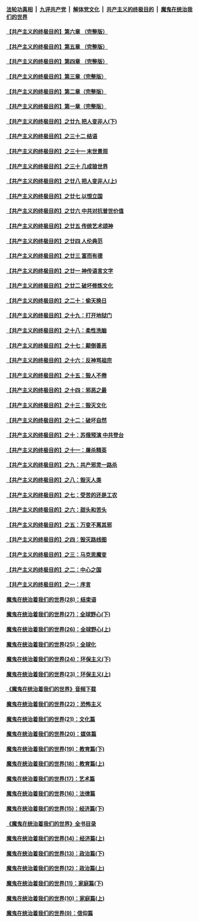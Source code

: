 

####  [法轮功真相](../../../../basic/blob/master/README.md?t=06201831) &nbsp;|&nbsp; [九评共产党](../../../../9ping.md/blob/master/README.md?t=06201831) &nbsp;|&nbsp; [解体党文化](../../../../jtdwh.md/blob/master/README.md?t=06201831)  &nbsp;|&nbsp; [共产主义的终极目的](../../../../gczydzjmd.md/blob/master/README.md?t=06201831) &nbsp;|&nbsp; [魔鬼在统治我们的世界](../../../../mgztzwmdsj.md/blob/master/README.md?t=06201831) 

#### [【共产主义的终极目的】第六章 （完整版）](../pages/nsc422/n11428913.md?t=06201831) 

#### [【共产主义的终极目的】第五章 （完整版）](../pages/nsc422/n11428912.md?t=06201831) 

#### [【共产主义的终极目的】第四章 （完整版）](../pages/nsc422/n11428907.md?t=06201831) 

#### [【共产主义的终极目的】第三章（完整版）](../pages/nsc422/n11428848.md?t=06201831) 

#### [【共产主义的终极目的】第二章（完整版）](../pages/nsc422/n11428831.md?t=06201831) 

#### [【共产主义的终极目的】第一章（完整版）](../pages/nsc422/n11417651.md?t=06201831) 

#### [【共产主义的终极目的】之廿九 把人变非人(下)](../pages/nsc422/n11344140.md?t=06201831) 

#### [【共产主义的终极目的】之三十二 结语](../pages/nsc422/n11360535.md?t=06201831) 

#### [【共产主义的终极目的】之三十一 末世景观](../pages/nsc422/n11351129.md?t=06201831) 

#### [【共产主义的终极目的】之三十 几成狼世界](../pages/nsc422/n11348280.md?t=06201831) 

#### [【共产主义的终极目的】之廿八 把人变非人(上)](../pages/nsc422/n11340492.md?t=06201831) 

#### [【共产主义的终极目的】之廿七 以恨立国](../pages/nsc422/n11336944.md?t=06201831) 

#### [【共产主义的终极目的】之廿六 中共对抗普世价值](../pages/nsc422/n11324785.md?t=06201831) 

#### [【共产主义的终极目的】之廿五 传统艺术颂神](../pages/nsc422/n11296396.md?t=06201831) 

#### [【共产主义的终极目的】之廿四 人伦典范](../pages/nsc422/n11296397.md?t=06201831) 

#### [【共产主义的终极目的】之廿三 富而有德](../pages/nsc422/n11283598.md?t=06201831) 

#### [【共产主义的终极目的】之廿一 神传语言文字](../pages/nsc422/n11263265.md?t=06201831) 

#### [【共产主义的终极目的】之廿二 破坏修炼文化](../pages/nsc422/n11245728.md?t=06201831) 

#### [【共产主义的终极目的】之二十：偷天换日](../pages/nsc422/n11238846.md?t=06201831) 

#### [【共产主义的终极目的】之十九：打开地狱门](../pages/nsc422/n11206376.md?t=06201831) 

#### [【共产主义的终极目的】之十八：柔性洗脑](../pages/nsc422/n11199994.md?t=06201831) 

#### [【共产主义的终极目的】之十七：颠倒善恶](../pages/nsc422/n11179782.md?t=06201831) 

#### [【共产主义的终极目的】之十六：反神骂祖宗](../pages/nsc422/n11166798.md?t=06201831) 

#### [【共产主义的终极目的】之十五：毁人不倦](../pages/nsc422/n11166792.md?t=06201831) 

#### [【共产主义的终极目的】之十四：邪恶之最](../pages/nsc422/n11150249.md?t=06201831) 

#### [【共产主义的终极目的】之十三：毁灭文化](../pages/nsc422/n11135227.md?t=06201831) 

#### [【共产主义的终极目的】之十二：破坏自然](../pages/nsc422/n11135214.md?t=06201831) 

#### [【共产主义的终极目的】之十：苏俄预演 中共登台](../pages/nsc422/n11118424.md?t=06201831) 

#### [【共产主义的终极目的】之十一：屠杀精英](../pages/nsc422/n11118442.md?t=06201831) 

#### [【共产主义的终极目的】之九：共产邪灵一路杀](../pages/nsc422/n11114139.md?t=06201831) 

#### [【共产主义的终极目的】之八：毁灭人类](../pages/nsc422/n11108503.md?t=06201831) 

#### [【共产主义的终极目的】之七：受苦的还是工农](../pages/nsc422/n11101809.md?t=06201831) 

#### [【共产主义的终极目的】之六：甜头和苦头](../pages/nsc422/n11096971.md?t=06201831) 

#### [【共产主义的终极目的】之五：万变不离其邪](../pages/nsc422/n11091285.md?t=06201831) 

#### [【共产主义的终极目的】之四：毁灭路线图](../pages/nsc422/n11086284.md?t=06201831) 

#### [【共产主义的终极目的】之三：马克思魔变](../pages/nsc422/n11061941.md?t=06201831) 

#### [【共产主义的终极目的】之二：中心之国](../pages/nsc422/n11047728.md?t=06201831) 

#### [【共产主义的终极目的】之一：序言](../pages/nsc422/n11086077.md?t=06201831) 

#### [魔鬼在统治着我们的世界(28)：结束语](../pages/nsc422/n10936246.md?t=06201831) 

#### [魔鬼在统治着我们的世界(27)：全球野心(下)](../pages/nsc422/n10928319.md?t=06201831) 

#### [魔鬼在统治着我们的世界(26)：全球野心(上)](../pages/nsc422/n10900318.md?t=06201831) 

#### [魔鬼在统治着我们的世界(25)：全球化](../pages/nsc422/n10788205.md?t=06201831) 

#### [魔鬼在统治着我们的世界(24)：环保主义(下)](../pages/nsc422/n10695307.md?t=06201831) 

#### [魔鬼在统治着我们的世界(23)：环保主义(上)](../pages/nsc422/n10688613.md?t=06201831) 

#### [《魔鬼在统治着我们的世界》音频下载](../pages/nsc422/n10635553.md?t=06201831) 

#### [魔鬼在统治着我们的世界(22)：恐怖主义](../pages/nsc422/n10614727.md?t=06201831) 

#### [魔鬼在统治着我们的世界(21)：文化篇](../pages/nsc422/n10597706.md?t=06201831) 

#### [魔鬼在统治着我们的世界(20)：媒体篇](../pages/nsc422/n10586579.md?t=06201831) 

#### [魔鬼在统治着我们的世界(19)：教育篇(下)](../pages/nsc422/n10564808.md?t=06201831) 

#### [魔鬼在统治着我们的世界(18)：教育篇(上)](../pages/nsc422/n10526970.md?t=06201831) 

#### [魔鬼在统治着我们的世界(17)：艺术篇](../pages/nsc422/n10499093.md?t=06201831) 

#### [魔鬼在统治着我们的世界(16)：法律篇](../pages/nsc422/n10485969.md?t=06201831) 

#### [魔鬼在统治着我们的世界(15)：经济篇(下)](../pages/nsc422/n10469975.md?t=06201831) 

#### [《魔鬼在统治着我们的世界》全书目录](../pages/nsc422/n10464261.md?t=06201831) 

#### [魔鬼在统治着我们的世界(14)：经济篇(上)](../pages/nsc422/n10457370.md?t=06201831) 

#### [魔鬼在统治着我们的世界(13)：政治篇(下)](../pages/nsc422/n10448270.md?t=06201831) 

#### [魔鬼在统治着我们的世界(12)：政治篇(上)](../pages/nsc422/n10444576.md?t=06201831) 

#### [魔鬼在统治着我们的世界(11)：家庭篇(下)](../pages/nsc422/n10440961.md?t=06201831) 

#### [魔鬼在统治着我们的世界(10)：家庭篇(上)](../pages/nsc422/n10435448.md?t=06201831) 

#### [魔鬼在统治着我们的世界(9)：信仰篇](../pages/nsc422/n10432159.md?t=06201831) 

